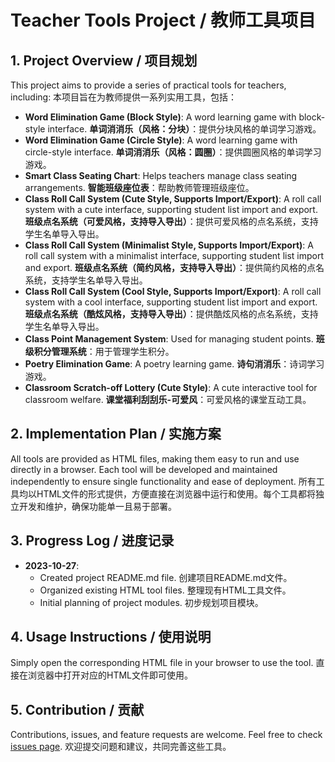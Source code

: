 # Teacher Tools Project / 教师工具项目

## 1. Project Overview / 项目规划

This project aims to provide a series of practical tools for teachers, including:
本项目旨在为教师提供一系列实用工具，包括：

*   **Word Elimination Game (Block Style)**: A word learning game with block-style interface.
    **单词消消乐（风格：分块）**：提供分块风格的单词学习游戏。
*   **Word Elimination Game (Circle Style)**: A word learning game with circle-style interface.
    **单词消消乐（风格：圆圈）**：提供圆圈风格的单词学习游戏。
*   **Smart Class Seating Chart**: Helps teachers manage class seating arrangements.
    **智能班级座位表**：帮助教师管理班级座位。
*   **Class Roll Call System (Cute Style, Supports Import/Export)**: A roll call system with a cute interface, supporting student list import and export.
    **班级点名系统（可爱风格，支持导入导出）**：提供可爱风格的点名系统，支持学生名单导入导出。
*   **Class Roll Call System (Minimalist Style, Supports Import/Export)**: A roll call system with a minimalist interface, supporting student list import and export.
    **班级点名系统（简约风格，支持导入导出）**：提供简约风格的点名系统，支持学生名单导入导出。
*   **Class Roll Call System (Cool Style, Supports Import/Export)**: A roll call system with a cool interface, supporting student list import and export.
    **班级点名系统（酷炫风格，支持导入导出）**：提供酷炫风格的点名系统，支持学生名单导入导出。
*   **Class Point Management System**: Used for managing student points.
    **班级积分管理系统**：用于管理学生积分。
*   **Poetry Elimination Game**: A poetry learning game.
    **诗句消消乐**：诗词学习游戏。
*   **Classroom Scratch-off Lottery (Cute Style)**: A cute interactive tool for classroom welfare.
    **课堂福利刮刮乐-可爱风**：可爱风格的课堂互动工具。

## 2. Implementation Plan / 实施方案

All tools are provided as HTML files, making them easy to run and use directly in a browser. Each tool will be developed and maintained independently to ensure single functionality and ease of deployment.
所有工具均以HTML文件的形式提供，方便直接在浏览器中运行和使用。每个工具都将独立开发和维护，确保功能单一且易于部署。

## 3. Progress Log / 进度记录

*   **2023-10-27**:
    *   Created project README.md file.
        创建项目README.md文件。
    *   Organized existing HTML tool files.
        整理现有HTML工具文件。
    *   Initial planning of project modules.
        初步规划项目模块。

## 4. Usage Instructions / 使用说明

Simply open the corresponding HTML file in your browser to use the tool.
直接在浏览器中打开对应的HTML文件即可使用。

## 5. Contribution / 贡献

Contributions, issues, and feature requests are welcome. Feel free to check [issues page](https://github.com/your-username/your-repo/issues).
欢迎提交问题和建议，共同完善这些工具。